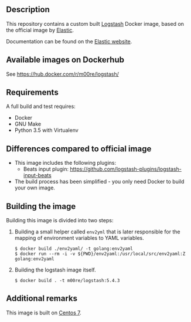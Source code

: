 ## Description

This repository contains a custom built [Logstash][logstash] Docker image, based on the official image by
[Elastic][elastic].

Documentation can be found on the [Elastic website](https://www.elastic.co/guide/en/logstash/current/docker.html).

[logstash]: https://www.elastic.co/products/logstash
[elastic]: https://www.elastic.co/

## Available images on Dockerhub  

See https://hub.docker.com/r/m00re/logstash/

## Requirements
A full build and test requires:
* Docker
* GNU Make
* Python 3.5 with Virtualenv

## Differences compared to official image

* This image includes the following plugins:
  * Beats input plugin: https://github.com/logstash-plugins/logstash-input-beats
* The build process has been simplified - you only need Docker to build your own image.

## Building the image

Building this image is divided into two steps:

1. Building a small helper called ```env2yml``` that is later responsible for the mapping of environment variables to 
YAML variables.
   ```
   $ docker build ./env2yaml/ -t golang:env2yaml
   $ docker run --rm -i -v ${PWD}/env2yaml:/usr/local/src/env2yaml:Z golang:env2yaml
   ``` 
2. Building the logstash image itself.
   ```
   $ docker build . -t m00re/logstash:5.4.3
   ```

## Additional remarks

This image is built on [Centos 7][centos-7].

[centos-7]: https://github.com/CentOS/sig-cloud-instance-images/blob/50281d86d6ed5c61975971150adfd0ede86423bb/docker/Dockerfile
